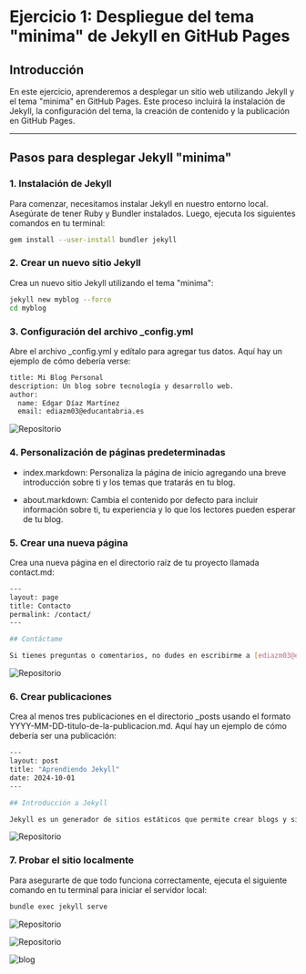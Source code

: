 # Ejercicio 1: Despliegue del tema "minima" de Jekyll en GitHub Pages

## Introducción
En este ejercicio, aprenderemos a desplegar un sitio web utilizando Jekyll y el tema "minima" en GitHub Pages. Este proceso incluirá la instalación de Jekyll, la configuración del tema, la creación de contenido y la publicación en GitHub Pages.

---

## Pasos para desplegar Jekyll "minima"

### 1. Instalación de Jekyll

Para comenzar, necesitamos instalar Jekyll en nuestro entorno local. Asegúrate de tener Ruby y Bundler instalados. Luego, ejecuta los siguientes comandos en tu terminal:

```bash
gem install --user-install bundler jekyll
```

### 2. Crear un nuevo sitio Jekyll
Crea un nuevo sitio Jekyll utilizando el tema "minima":

```bash
jekyll new myblog --force
cd myblog
```
### 3. Configuración del archivo _config.yml
Abre el archivo _config.yml y edítalo para agregar tus datos. Aquí hay un ejemplo de cómo debería verse:

```bash
title: Mi Blog Personal
description: Un blog sobre tecnología y desarrollo web.
author:
  name: Edgar Díaz Martínez
  email: ediazm03@educantabria.es
```

![Repositorio](/actividad2_1/content/images/yaml.PNG)

### 4. Personalización de páginas predeterminadas
- index.markdown: Personaliza la página de inicio agregando una breve introducción sobre ti y los temas que tratarás en tu blog.

- about.markdown: Cambia el contenido por defecto para incluir información sobre ti, tu experiencia y lo que los lectores pueden esperar de tu blog.

### 5. Crear una nueva página
Crea una nueva página en el directorio raíz de tu proyecto llamada contact.md:

```bash
---
layout: page
title: Contacto
permalink: /contact/
---

## Contáctame

Si tienes preguntas o comentarios, no dudes en escribirme a [ediazm03@educantabria.es](mailto:ediazm03@educantabria.es).
```

![Repositorio](/actividad2_1/content/images/contact.PNG)

### 6. Crear publicaciones
Crea al menos tres publicaciones en el directorio _posts usando el formato YYYY-MM-DD-titulo-de-la-publicacion.md. Aquí hay un ejemplo de cómo debería ser una publicación:

```bash
---
layout: post
title: "Aprendiendo Jekyll"
date: 2024-10-01
---

## Introducción a Jekyll

Jekyll es un generador de sitios estáticos que permite crear blogs y sitios web de manera sencilla. En esta publicación, discutiré cómo empezar con Jekyll y los beneficios de usarlo.
```
![Repositorio](/actividad2_1/content/images/post.PNG)

### 7. Probar el sitio localmente
Para asegurarte de que todo funciona correctamente, ejecuta el siguiente comando en tu terminal para iniciar el servidor local:

```bash
bundle exec jekyll serve
```
![Repositorio](/actividad2_1/content/images/bundle_Exec.PNG)

![Repositorio](/actividad2_1/content/images/myblog.PNG)

![blog](/actividad2_1/content/images/final_myblog.PNG)
